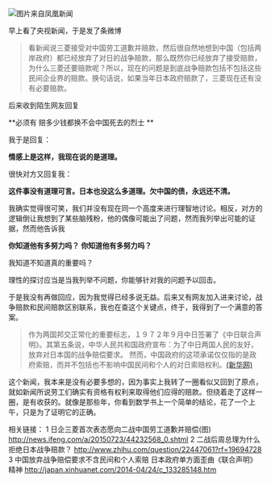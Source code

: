 ![图片来自凤凰新闻](http://7ktu2f.com1.z0.glb.clouddn.com/laogong.jpg)


早上看了央视新闻，于是发了条微博

>看新闻说三菱接受对中国劳工道歉并赔款，然后很自然地想到中国（包括两岸政府）都已经放弃了对日的战争赔款，那么既然你已经放弃了接受赔款，为什么三菱还要赔款呢？所以，现在的问题是到底战争赔款包括不包括这些民间企业界的赔款。换句话说，如果当年日本政府赔款了，三菱现在还有没有必要赔款。

后来收到陌生网友回复

**必须有 赔多少钱都换不会中国死去的烈士 **

我于是回复：

**情感上是这样，我现在说的是道理。**

很快对方又回复我：

**这件事没有道理可言。日本也没这么多道理。欠中国的债，永远还不清。** 

我确实觉得很可笑，我们并没有现在同一个高度来进行理智地讨论。相反，对方的逻辑倒让我想到了某些脑残粉，他的偶像可能出了问题，然而我列举出可能的证据，然而他告诉我

**你知道他有多努力吗？**
**你知道他有多努力吗？**


我知道不知道真的重要吗？

理性的探讨应当是当我列举不问题，你能够针对我的问题予以回击。

于是我没有再做回应，因为我觉得已经多说无益。后来又有网友加入进来讨论，战争赔款和民间赔款区别联系，我也在查这个关键点，终于，我得到了一个满意的答案。



>作为两国邦交正常化的重要标志，１９７２年９月中日签署了《中日联合声明》。其第五条说，中华人民共和国政府宣布：为了中日两国人民的友好，放弃对日本国的战争赔偿要求。 然而，中国政府的这项承诺仅仅指的是政府索赔，而并不包括也不影响中国民间和个人的对日索赔权利。[(新华网)](http://japan.xinhuanet.com/2014-04/24/c_133285148.htm)


这个新闻，我本来是没有必要多想的，因为事实上我转了一圈看似又回到了原点，就如新闻所说劳工们确实有资格有权利来取得他们应得的赔款。但绕着走了这样一圈，是有收获的。就像是那些年，你看到数学书上一个简单的结论，花了一个上午，只是为了证明它的正确。




相关链接：
1 日企三菱首次表态愿向二战中国劳工道歉并赔偿(图) http://news.ifeng.com/a/20150723/44232568_0.shtml
2  二战后周总理为什么拒绝日本战争赔款？
http://www.zhihu.com/question/22447061?rf=19694728
3 中国放弃战争赔偿要求不含民间和个人索赔 日本政府单方面歪曲《联合声明》精神
http://japan.xinhuanet.com/2014-04/24/c_133285148.htm
